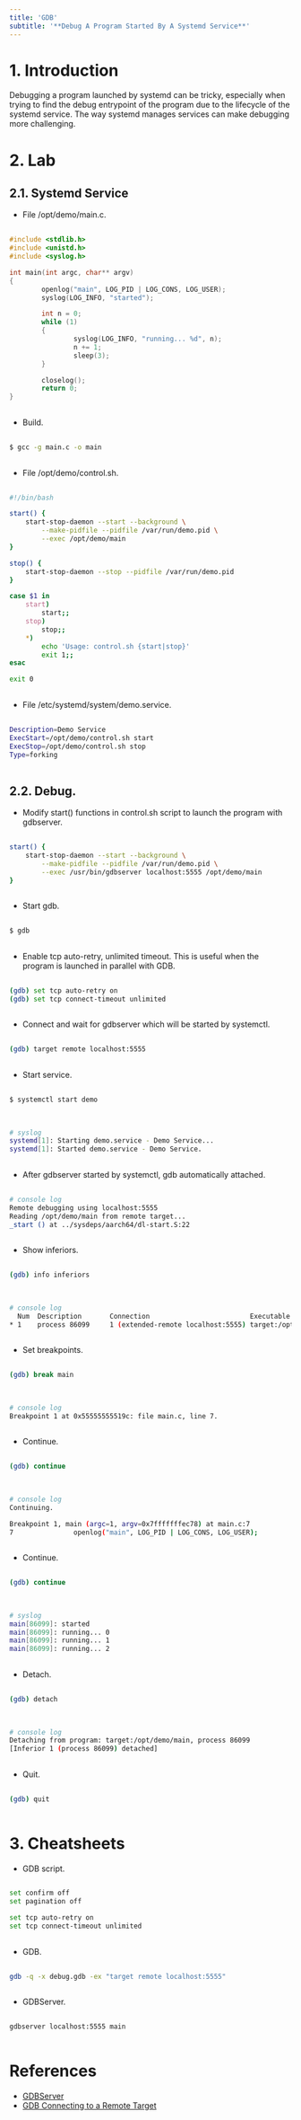 ```yaml
---
title: 'GDB'
subtitle: '**Debug A Program Started By A Systemd Service**'
---
```



# 1. Introduction
Debugging a program launched by systemd can be tricky, especially when trying to find the debug entrypoint of the program due to the lifecycle of the systemd service. The way systemd manages services can make debugging more challenging.


# 2. Lab
## 2.1. Systemd Service
- File /opt/demo/main.c.
```c
  
#include <stdlib.h>
#include <unistd.h>
#include <syslog.h>

int main(int argc, char** argv)
{
        openlog("main", LOG_PID | LOG_CONS, LOG_USER);
        syslog(LOG_INFO, "started");

        int n = 0;
        while (1)
        {
                syslog(LOG_INFO, "running... %d", n);
                n += 1;
                sleep(3);
        }

        closelog();
        return 0;
}
  
```

- Build.
```sh
  
$ gcc -g main.c -o main
  
```

- File /opt/demo/control.sh.
```sh
  
#!/bin/bash

start() {
    start-stop-daemon --start --background \
        --make-pidfile --pidfile /var/run/demo.pid \
        --exec /opt/demo/main
}

stop() {
    start-stop-daemon --stop --pidfile /var/run/demo.pid
}

case $1 in
    start)
        start;;
    stop)
        stop;;
    *)
        echo 'Usage: control.sh {start|stop}'
        exit 1;;
esac

exit 0
  
```

- File /etc/systemd/system/demo.service.
```sh
  
Description=Demo Service
ExecStart=/opt/demo/control.sh start
ExecStop=/opt/demo/control.sh stop
Type=forking
    
```


## 2.2. Debug.
- Modify start() functions in control.sh script to launch the program with gdbserver.
```sh
  
start() {
    start-stop-daemon --start --background \
        --make-pidfile --pidfile /var/run/demo.pid \
        --exec /usr/bin/gdbserver localhost:5555 /opt/demo/main
}
  
```

- Start gdb.
```sh
  
$ gdb
  
```

- Enable tcp auto-retry, unlimited timeout. This is useful when the program is launched in parallel with GDB.
```sh
  
(gdb) set tcp auto-retry on
(gdb) set tcp connect-timeout unlimited
  
```

- Connect and wait for gdbserver which will be started by systemctl.
```sh
  
(gdb) target remote localhost:5555
  
```

- Start service.
```sh
  
$ systemctl start demo
  
```

```sh
  
# syslog
systemd[1]: Starting demo.service - Demo Service...
systemd[1]: Started demo.service - Demo Service.
  
```

- After gdbserver started by systemctl, gdb automatically attached.
```sh
  
# console log
Remote debugging using localhost:5555
Reading /opt/demo/main from remote target...
_start () at ../sysdeps/aarch64/dl-start.S:22
  
```

- Show inferiors.
```sh
  
(gdb) info inferiors
  
```

```sh
  
# console log
  Num  Description       Connection                         Executable        
* 1    process 86099     1 (extended-remote localhost:5555) target:/opt/demo/main
  
```

- Set breakpoints.
```sh
  
(gdb) break main
  
```

```sh
  
# console log
Breakpoint 1 at 0x55555555519c: file main.c, line 7.
  
```

- Continue.
```sh
  
(gdb) continue
  
```

```sh
  
# console log
Continuing.

Breakpoint 1, main (argc=1, argv=0x7fffffffec78) at main.c:7
7               openlog("main", LOG_PID | LOG_CONS, LOG_USER);
  
```

- Continue.
```sh
  
(gdb) continue
  
```

```sh
  
# syslog
main[86099]: started
main[86099]: running... 0
main[86099]: running... 1
main[86099]: running... 2
  
```

- Detach.
```sh
  
(gdb) detach
  
```

```sh
  
# console log
Detaching from program: target:/opt/demo/main, process 86099
[Inferior 1 (process 86099) detached]
  
```

- Quit.
```sh
  
(gdb) quit
  
```


# 3. Cheatsheets
- GDB script.
```sh
  
set confirm off
set pagination off

set tcp auto-retry on
set tcp connect-timeout unlimited
  
```

- GDB.
```sh
  
gdb -q -x debug.gdb -ex "target remote localhost:5555"
  
```

- GDBServer.
```sh
  
gdbserver localhost:5555 main
  
```


# References
- [GDBServer](https://sourceware.org/gdb/current/onlinedocs/gdb.html/Server.html)
- [GDB Connecting to a Remote Target](https://sourceware.org/gdb/current/onlinedocs/gdb.html/Connecting.html)
